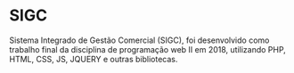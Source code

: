 # SIGC
Sistema Integrado de Gestão Comercial (SIGC), foi desenvolvido como trabalho final da disciplina de programação web II em 2018, utilizando PHP, HTML, CSS, JS, JQUERY e outras bibliotecas. 
